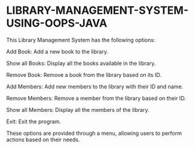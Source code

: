 # LIBRARY-MANAGEMENT-SYSTEM-USING-OOPS-JAVA
This Library Management System has the following options:

Add Book: Add a new book to the library.

Show all Books: Display all the books available in the library.

Remove Book: Remove a book from the library based on its ID.

Add Members: Add new members to the library with their ID and name.

Remove Members: Remove a member from the library based on their ID.

Show all Members: Display all the members of the library.

Exit: Exit the program.

These options are provided through a menu, allowing users to perform actions based on their needs.
